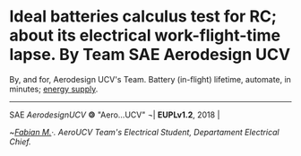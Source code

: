 # Ideal batteries calculus test for RC; about its electrical work-flight-time lapse. By Team SAE Aerodesign UCV

By, and for, Aerodesign UCV's Team. Battery (in-flight) lifetime, automate, in minutes; [energy supply](https://repl.it/@Bantman/Battery-calculus-work-lifetime-in-RC-creations).
_______________________________________________________________________________________________________




SAE _AerodesignUCV_ <b>&#127279;</b> "Aero…UCV"  ¬| <b>EUPLv1.2</b>, 2018 |

 ~*[Fabian M.](https://github.com/fabianmendes/isa-calculator)·.*
_AeroUCV Team's Electrical Student,_
_Departament Electrical Chief._
